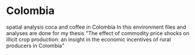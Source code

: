 # Colombia
spatial analysis coca and coffee in Colombia
In this environment files and analyses are done for my thesis "The effect of commodity price shocks on illicit crop production: an insight in the economic incentives of rural producers in Colombia"
